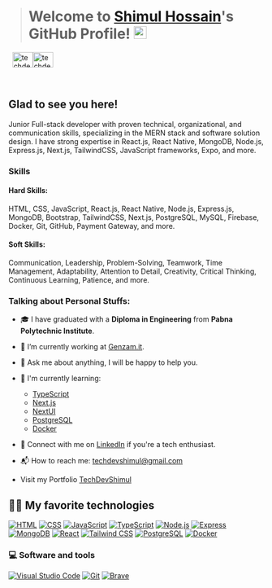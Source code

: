 > # Welcome to [Shimul Hossain](https://techdevshimul.vercel.app/)'s GitHub Profile! <a href="https://techdevshimul.vercel.app/"><img src="https://media.giphy.com/media/hvRJCLFzcasrR4ia7z/giphy.gif"  width="25px"></a>

&nbsp;
<a  href="https://www.linkedin.com/in/techdevshimul/" target="_blank"><img  align="center"  src="https://raw.githubusercontent.com/rahuldkjain/github-profile-readme-generator/master/src/images/icons/Social/linked-in-alt.svg"  alt="techdevshimul"  height="30"  width="40"  /></a><a  href="https://www.facebook.com/techdevshimul/"  target="_blank"><img  align="center"  src="https://raw.githubusercontent.com/rahuldkjain/github-profile-readme-generator/master/src/images/icons/Social/facebook.svg"  alt="techdevshimul"  height="30"  width="40"  /></a>

&nbsp;

## Glad to see you here!

Junior Full-stack developer with proven technical, organizational, and communication skills, specializing in the MERN stack and software solution design. I have strong expertise in React.js, React Native, MongoDB, Node.js, Express.js, Next.js, TailwindCSS, JavaScript frameworks, Expo, and more.

### Skills

#### Hard Skills:
HTML, CSS, JavaScript, React.js, React Native, Node.js, Express.js, MongoDB, Bootstrap, TailwindCSS, Next.js, PostgreSQL, MySQL, Firebase, Docker, Git, GitHub, Payment Gateway, and more.

#### Soft Skills:
Communication, Leadership, Problem-Solving, Teamwork, Time Management, Adaptability, Attention to Detail, Creativity, Critical Thinking, Continuous Learning, Patience, and more.

### Talking about Personal Stuffs:

- 🎓 I have graduated with a **Diploma in Engineering** from **Pabna Polytechnic Institute**.

- 🔭 I’m currently working at [Genzam.it](https://www.genzam.it/).

- 💬 Ask me about anything, I will be happy to help you.

- 🌱 I'm currently learning:

  - [TypeScript](https://www.typescriptlang.org/)
  - [Next.js](https://nextjs.org/)
  - [NextUI](https://nextui.org/)
  - [PostgreSQL](https://www.postgresql.org/)
  - [Docker](https://www.docker.com/)
  
- 👯 Connect with me on [LinkedIn](https://www.linkedin.com/in/techdevshimul/) if you're a tech enthusiast.

- 📬 How to reach me: [techdevshimul@gmail.com](mailto:techdevshimul@gmail.com)
- Visit my Portfolio [TechDevShimul](https://techdevshimul.vercel.app/)

## 👨‍💻 My favorite technologies

<p>

<a  href="#"><img  alt="HTML"  src="https://img.shields.io/badge/HTML-E34F26.svg?logo=html5&logoColor=white"></a> <a href="#"><img alt="CSS"  src="https://img.shields.io/badge/CSS-1572B6.svg?logo=css3&logoColor=white"></a> <a  href="#"><img  alt="JavaScript"  src="https://shields.io/badge/TypeScript-3178C6?logo=TypeScript&logoColor=FFF&style=flat-square"></a> <a  href="#"><img  alt="TypeScript"  src="https://img.shields.io/badge/JavaScript-F7DF1E.svg?logo=javascript&logoColor=black"></a> <a  href="#"><img  alt="Node.js"  src="https://img.shields.io/badge/Node.js-339933?logo=Node.js&logoColor=white"></a> <a  href="#"><img  alt="Express"  src="https://img.shields.io/badge/Express.js-000000?logo=express&logoColor=fff&style=flat"></a> <a  href="#"><img  alt="MongoDB"  src="https://img.shields.io/badge/-MongoDB-4DB33D?style=flat&logo=mongodb&logoColor=FFFFFF"></a> <a  href="#"><img  alt="React"  src="https://img.shields.io/badge/-ReactJs-61DAFB?logo=react"></a> <a  href="#"><img  alt="Tailwind CSS"  src="https://img.shields.io/badge/tailwindcss-0F172A?&logo=tailwindcss"></a> <a  href="#"><img  alt="PostgreSQL"  src="https://img.shields.io/badge/PostgreSQL-316192?logo=postgresql&logoColor=white"></a> <a  href="#"><img  alt="Docker"  src="https://img.shields.io/badge/Docker-2496ED?logo=docker&logoColor=white"></a>

</p>

### 💻 Software and tools

<p>

<a  href="#"><img  alt="Visual Studio Code"  src="https://img.shields.io/badge/Visual%20Studio%20Code-0078d7.svg?logo=visual-studio-code&logoColor=white"></a> <a  href="#"><img  alt="Git"  src="https://img.shields.io/badge/Git-F05033.svg?logo=git&logoColor=white"></a> <a  href="#"><img  alt="Brave"  src="https://img.shields.io/badge/-Brave-FB542B?logo=brave&logoColor=white"></a>

</p>
